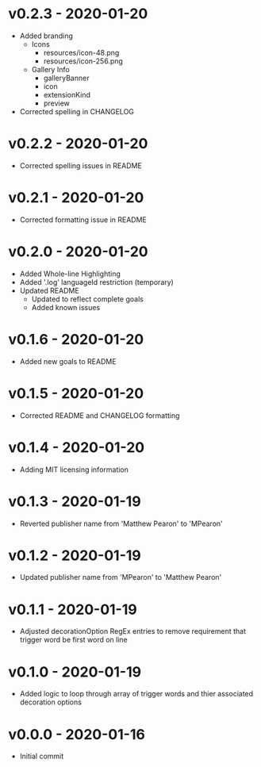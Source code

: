 # v0.2.3 - 2020-01-20
- Added branding
  - Icons
    - resources/icon-48.png
    - resources/icon-256.png
  - Gallery Info
    - galleryBanner
    - icon
    - extensionKind
    - preview
- Corrected spelling in CHANGELOG

# v0.2.2 - 2020-01-20
- Corrected spelling issues in README

# v0.2.1 - 2020-01-20
- Corrected formatting issue in README

# v0.2.0 - 2020-01-20
- Added Whole-line Highlighting
- Added '.log' languageId restriction (temporary)
- Updated README
  - Updated to reflect complete goals
  - Added known issues

# v0.1.6 - 2020-01-20
- Added new goals to README

# v0.1.5 - 2020-01-20
- Corrected README and CHANGELOG formatting

# v0.1.4 - 2020-01-20
- Adding MIT licensing information

# v0.1.3 - 2020-01-19
- Reverted publisher name from 'Matthew Pearon' to 'MPearon'

# v0.1.2 - 2020-01-19
- Updated publisher name from 'MPearon' to 'Matthew Pearon'

# v0.1.1 - 2020-01-19
- Adjusted decorationOption RegEx entries to remove requirement that trigger word be first word on line

# v0.1.0 - 2020-01-19
- Added logic to loop through array of trigger words and thier associated decoration options

# v0.0.0 - 2020-01-16
- Initial commit